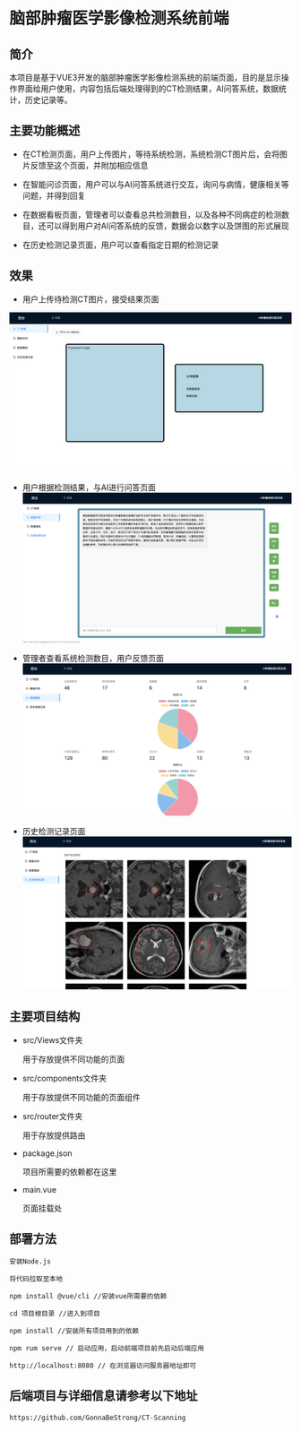 # 脑部肿瘤医学影像检测系统前端
## 简介
本项目是基于VUE3开发的脑部肿瘤医学影像检测系统的前端页面，目的是显示操作界面给用户使用，内容包括后端处理得到的CT检测结果，AI问答系统，数据统计，历史记录等。



## 主要功能概述
+ 在CT检测页面，用户上传图片，等待系统检测，系统检测CT图片后，会将图片反馈至这个页面，并附加相应信息



+ 在智能问诊页面，用户可以与AI问答系统进行交互，询问与病情，健康相关等问题，并得到回复



+ 在数据看板页面，管理者可以查看总共检测数目，以及各种不同病症的检测数目，还可以得到用户对AI问答系统的反馈，数据会以数字以及饼图的形式展现



+ 在历史检测记录页面，用户可以查看指定日期的检测记录





## 效果
+ 用户上传待检测CT图片，接受结果页面

![](./photos/1.png)

+ 用户根据检测结果，与AI进行问答页面
![](./photos/2.png)

+ 管理者查看系统检测数目，用户反馈页面
![](./photos/3.png)

+ 历史检测记录页面
![](./photos/4.png)


## 主要项目结构
+ src/Views文件夹

    用于存放提供不同功能的页面
+ src/components文件夹

    用于存放提供不同功能的页面组件
+ src/router文件夹

    用于存放提供路由
+ package.json

    项目所需要的依赖都在这里
+ main.vue

    页面挂载处


## 部署方法
```plain
安装Node.js
```
```plain
将代码拉取至本地
```
```plain
npm install @vue/cli //安装vue所需要的依赖
```
```plain
cd 项目根目录 //进入到项目
```
```plain
npm install //安装所有项目用到的依赖
```
```plain
npm rum serve // 启动应用，启动前端项目前先启动后端应用
```

```plain
http://localhost:8080 // 在浏览器访问服务器地址即可
```

## 后端项目与详细信息请参考以下地址
```plain
https://github.com/GonnaBeStrong/CT-Scanning
```


